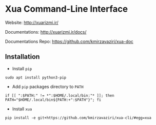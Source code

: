 # Xua Command-Line Interface
Website: http://xuarizmi.ir/

Documentations: http://xuarizmi.ir/docs/

Documentations Repo: https://github.com/kmirzavaziri/xua-doc

## Installation
 - Install `pip`
```
sudo apt install python3-pip
```
 - Add `pip` packages directory to `PATH`
```
if [[ ":$PATH:" != *":$HOME/.local/bin:"* ]]; then PATH="$HOME/.local/bin${PATH:+":$PATH"}"; fi
```
 - Install `xua`
```
pip install -e git+https://github.com/kmirzavaziri/xua-cli/#egg=xua
```
